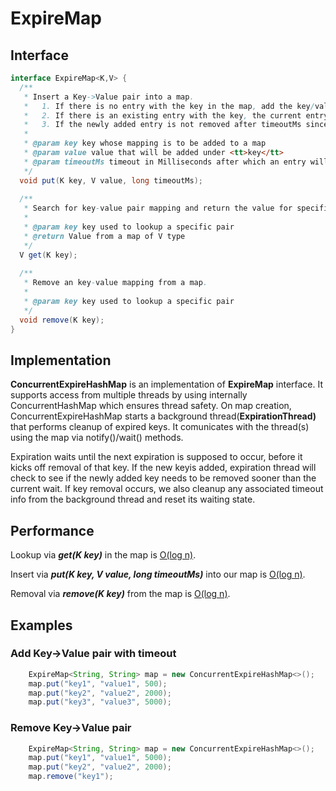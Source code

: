 # ExpireMap

## Interface
```java
interface ExpireMap<K,V> {
  /**
   * Insert a Key->Value pair into a map. 
   *   1. If there is no entry with the key in the map, add the key/value pair as a new entry. 
   *   2. If there is an existing entry with the key, the current entry will be replaced with the new key/value pair. 
   *   3. If the newly added entry is not removed after timeoutMs since it's added to the map, remove it.
   *
   * @param key key whose mapping is to be added to a map
   * @param value value that will be added under <tt>key</tt>
   * @param timeoutMs timeout in Milliseconds after which an entry will be expired and removed
   */
  void put(K key, V value, long timeoutMs);
  
  /**
   * Search for key-value pair mapping and return the value for specified key
   *
   * @param key key used to lookup a specific pair
   * @return Value from a map of V type
   */
  V get(K key);
  
  /**
   * Remove an key-value mapping from a map.
   *
   * @param key key used to lookup a specific pair
   */
  void remove(K key);
}
```

## Implementation
<b>ConcurrentExpireHashMap</b> is an implementation of <b>ExpireMap</b> interface. It supports access from multiple threads by using internally ConcurrentHashMap which ensures thread safety. On map creation, ConcurrentExpireHashMap starts a  background thread(<b>ExpirationThread)</b> that performs cleanup of expired keys. It comunicates with the thread(s) using the map via notify()/wait() methods. 

Expiration  waits until the next expiration is supposed to occur, before it kicks off removal of that key. If the new keyis added, expiration thread will check to see if the newly added key needs to be removed sooner than the current wait. If key removal occurs, we also cleanup any associated timeout info from the background thread and reset its waiting state. 

## Performance
Lookup via <b><i>get(K key)</i></b> in the map is <u>O(log n)</u>. 

Insert via <b><i>put(K key, V value, long timeoutMs)</i></b> into our map is <u>O(log n)</u>.

Removal via <b><i>remove(K key)</i></b> from the map is <u>O(log n)</u>.
## Examples
	
### Add Key->Value pair with timeout
```java
    ExpireMap<String, String> map = new ConcurrentExpireHashMap<>();
    map.put("key1", "value1", 500);
    map.put("key2", "value2", 2000);
    map.put("key3", "value3", 5000);
```

### Remove Key->Value pair
```java
    ExpireMap<String, String> map = new ConcurrentExpireHashMap<>();
    map.put("key1", "value1", 5000);
    map.put("key2", "value2", 2000);
    map.remove("key1");
 ```
